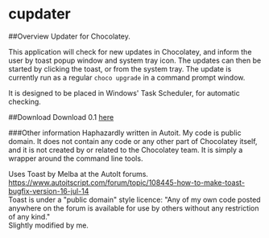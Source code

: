 # cupdater
##Overview
Updater for Chocolatey.

This application will check for new updates in Chocolatey, and inform the user by toast popup window and system tray icon. The updates can then be started by clicking the toast, or from the system tray. The update is currently run as a regular `choco upgrade` in a command prompt window.

It is designed to be placed in Windows' Task Scheduler, for automatic checking.

##Download
Download 0.1 [here](https://github.com/thatwill/cupdater/releases/tag/0.1)

###Other information
Haphazardly written in Autoit. My code is public domain. It does not contain any code or any other part of Chocolatey itself, and it is not created by or related to the Chocolatey team. It is simply a wrapper around the command line tools. 

Uses Toast by Melba at the AutoIt forums.  
https://www.autoitscript.com/forum/topic/108445-how-to-make-toast-bugfix-version-16-jul-14  
Toast is under a "public domain" style licence: "Any of my own code posted anywhere on the forum is available for use by others without any restriction of any kind."  
Slightly modified by me.
